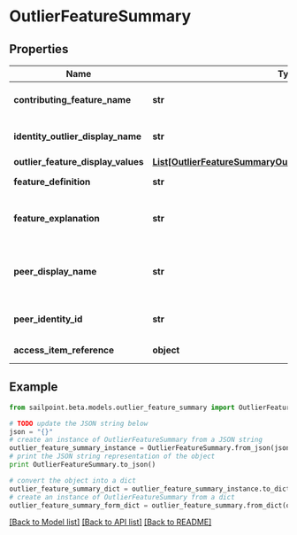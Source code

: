 # OutlierFeatureSummary


## Properties

Name | Type | Description | Notes
------------ | ------------- | ------------- | -------------
**contributing_feature_name** | **str** | Contributing feature name | [optional] 
**identity_outlier_display_name** | **str** | Identity display name | [optional] 
**outlier_feature_display_values** | [**List[OutlierFeatureSummaryOutlierFeatureDisplayValuesInner]**](OutlierFeatureSummaryOutlierFeatureDisplayValuesInner.md) |  | [optional] 
**feature_definition** | **str** | Definition of the feature | [optional] 
**feature_explanation** | **str** | Detailed explanation of the feature | [optional] 
**peer_display_name** | **str** | outlier&#39;s peer identity display name | [optional] 
**peer_identity_id** | **str** | outlier&#39;s peer identity id | [optional] 
**access_item_reference** | **object** | Access Item reference | [optional] 

## Example

```python
from sailpoint.beta.models.outlier_feature_summary import OutlierFeatureSummary

# TODO update the JSON string below
json = "{}"
# create an instance of OutlierFeatureSummary from a JSON string
outlier_feature_summary_instance = OutlierFeatureSummary.from_json(json)
# print the JSON string representation of the object
print OutlierFeatureSummary.to_json()

# convert the object into a dict
outlier_feature_summary_dict = outlier_feature_summary_instance.to_dict()
# create an instance of OutlierFeatureSummary from a dict
outlier_feature_summary_form_dict = outlier_feature_summary.from_dict(outlier_feature_summary_dict)
```
[[Back to Model list]](../README.md#documentation-for-models) [[Back to API list]](../README.md#documentation-for-api-endpoints) [[Back to README]](../README.md)


